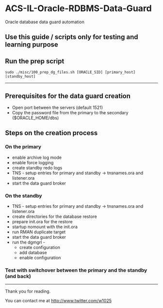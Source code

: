 # ACS-IL-Oracle-RDBMS-Data-Guard
Oracle database data guard automation


## Use this guide / scripts only for testing and learning purpose

## Run the prep script
```
sudo ./misc/100_prep_dg_files.sh [ORACLE_SID] [primary_host] [standby_host]
```

---
## Prerequisites for the data guard creation

* Open port between the servers (default 1521)
* Copy the password file from the primary to the secondary ($ORACLE_HOME/dbs)

## Steps on the creation process

### On the primary

* enable archive log mode
* enable force logging
* create standby redo logs
* TNS - setup entries for primary and standby -> tnsnames.ora and listener.ora
* start the data guard broker

### On the standby

* TNS - setup entries for primary and standby -> tnsnames.ora and listener.ora
* create directories for the database restore
* prepare init.ora for the restore
* startup nomount with the init.ora
* run RMAN duplicate target
* start the data guard broker
* run the dgmgrl -    
  * create configuration
  * add database
  * enable configuration  

### Test with switchover between the primary and the standby (and back)  




---
Thank you for reading.  
  
You can contact me at http://www.twitter.com/w1025
  